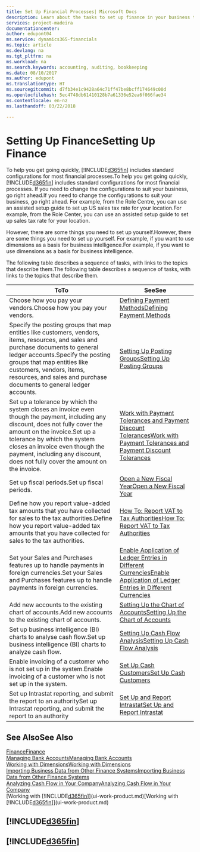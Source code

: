 ```yaml
---
title: Set Up Financial Processes| Microsoft Docs
description: Learn about the tasks to set up finance in your business to suit all your accounting, auditing, or bookkeeping needs.
services: project-madeira
documentationcenter: 
author: edupont04
ms.service: dynamics365-financials
ms.topic: article
ms.devlang: na
ms.tgt_pltfrm: na
ms.workload: na
ms.search.keywords: accounting, auditing, bookkeeping
ms.date: 08/10/2017
ms.author: edupont
ms.translationtype: HT
ms.sourcegitcommit: d7fb34e1c9428a64c71ff47be8bcff174649c00d
ms.openlocfilehash: 5ec4748db61410128b7a61336e52ea6f066fae34
ms.contentlocale: en-nz
ms.lasthandoff: 03/22/2018

---
```

# <a name="setting-up-finance"></a><span data-ttu-id="3eb39-103">Setting Up Finance</span><span class="sxs-lookup"><span data-stu-id="3eb39-103">Setting Up Finance</span></span>
<span data-ttu-id="3eb39-104">To help you get going quickly, [!INCLUDE[d365fin](includes/d365fin_md.md)] includes standard configurations for most financial processes.</span><span class="sxs-lookup"><span data-stu-id="3eb39-104">To help you get going quickly, [!INCLUDE[d365fin](includes/d365fin_md.md)] includes standard configurations for most financial processes.</span></span> <span data-ttu-id="3eb39-105">If you need to change the configurations to suit your business, go right ahead.</span><span class="sxs-lookup"><span data-stu-id="3eb39-105">If you need to change the configurations to suit your business, go right ahead.</span></span> <span data-ttu-id="3eb39-106">For example, from the Role Centre, you can use an assisted setup guide to set up US sales tax rate for your location.</span><span class="sxs-lookup"><span data-stu-id="3eb39-106">For example, from the Role Center, you can use an assisted setup guide to set up sales tax rate for your location.</span></span>  

<span data-ttu-id="3eb39-107">However, there are some things you need to set up yourself.</span><span class="sxs-lookup"><span data-stu-id="3eb39-107">However, there are some things you need to set up yourself.</span></span> <span data-ttu-id="3eb39-108">For example, if you want to use dimensions as a basis for business intelligence.</span><span class="sxs-lookup"><span data-stu-id="3eb39-108">For example, if you want to use dimensions as a basis for business intelligence.</span></span>  

<span data-ttu-id="3eb39-109">The following table describes a sequence of tasks, with links to the topics that describe them.</span><span class="sxs-lookup"><span data-stu-id="3eb39-109">The following table describes a sequence of tasks, with links to the topics that describe them.</span></span>

| <span data-ttu-id="3eb39-110">To</span><span class="sxs-lookup"><span data-stu-id="3eb39-110">To</span></span> | <span data-ttu-id="3eb39-111">See</span><span class="sxs-lookup"><span data-stu-id="3eb39-111">See</span></span> |
| --- | --- |
| <span data-ttu-id="3eb39-112">Choose how you pay your vendors.</span><span class="sxs-lookup"><span data-stu-id="3eb39-112">Choose how you pay your vendors.</span></span> |[<span data-ttu-id="3eb39-113">Defining Payment Methods</span><span class="sxs-lookup"><span data-stu-id="3eb39-113">Defining Payment Methods</span></span>](finance-payment-methods.md) |
| <span data-ttu-id="3eb39-114">Specify the posting groups that map entities like customers, vendors, items, resources, and sales and purchase documents to general ledger accounts.</span><span class="sxs-lookup"><span data-stu-id="3eb39-114">Specify the posting groups that map entities like customers, vendors, items, resources, and sales and purchase documents to general ledger accounts.</span></span> |[<span data-ttu-id="3eb39-115">Setting Up Posting Groups</span><span class="sxs-lookup"><span data-stu-id="3eb39-115">Setting Up Posting Groups</span></span>](finance-posting-groups.md)|
|<span data-ttu-id="3eb39-116">Set up a tolerance by which the system closes an invoice even though the payment, including any discount, does not fully cover the amount on the invoice.</span><span class="sxs-lookup"><span data-stu-id="3eb39-116">Set up a tolerance by which the system closes an invoice even though the payment, including any discount, does not fully cover the amount on the invoice.</span></span>|[<span data-ttu-id="3eb39-117">Work with Payment Tolerances and Payment Discount Tolerances</span><span class="sxs-lookup"><span data-stu-id="3eb39-117">Work with Payment Tolerances and Payment Discount Tolerances</span></span>](finance-payment-tolerance-and-payment-discount-tolerance.md)|
| <span data-ttu-id="3eb39-118">Set up fiscal periods.</span><span class="sxs-lookup"><span data-stu-id="3eb39-118">Set up fiscal periods.</span></span> |[<span data-ttu-id="3eb39-119">Open a New Fiscal Year</span><span class="sxs-lookup"><span data-stu-id="3eb39-119">Open a New Fiscal Year</span></span>](finance-how-open-new-fiscal-year.md) |
| <span data-ttu-id="3eb39-120">Define how you report value-added tax amounts that you have collected for sales to the tax authorities.</span><span class="sxs-lookup"><span data-stu-id="3eb39-120">Define how you report value-added tax amounts that you have collected for sales to the tax authorities.</span></span> |[<span data-ttu-id="3eb39-121">How To: Report VAT to Tax Authorities</span><span class="sxs-lookup"><span data-stu-id="3eb39-121">How To: Report VAT to Tax Authorities</span></span>](finance-how-report-vat.md)|
| <span data-ttu-id="3eb39-122">Set your Sales and Purchases features up to handle payments in foreign currencies.</span><span class="sxs-lookup"><span data-stu-id="3eb39-122">Set your Sales and Purchases features up to handle payments in foreign currencies.</span></span>|[<span data-ttu-id="3eb39-123">Enable Application of Ledger Entries in Different Currencies</span><span class="sxs-lookup"><span data-stu-id="3eb39-123">Enable Application of Ledger Entries in Different Currencies</span></span>](finance-how-enable-application-ledger-entries-different-currencies.md)
| <span data-ttu-id="3eb39-124">Add new accounts to the existing chart of accounts.</span><span class="sxs-lookup"><span data-stu-id="3eb39-124">Add new accounts to the existing chart of accounts.</span></span> |[<span data-ttu-id="3eb39-125">Setting Up the Chart of Accounts</span><span class="sxs-lookup"><span data-stu-id="3eb39-125">Setting Up the Chart of Accounts</span></span>](finance-setup-chart-accounts.md) |
| <span data-ttu-id="3eb39-126">Set up business intelligence (BI) charts to analyse cash flow.</span><span class="sxs-lookup"><span data-stu-id="3eb39-126">Set up business intelligence (BI) charts to analyze cash flow.</span></span> |[<span data-ttu-id="3eb39-127">Setting Up Cash Flow Analysis</span><span class="sxs-lookup"><span data-stu-id="3eb39-127">Setting Up Cash Flow Analysis</span></span>](finance-setup-cash-flow-analyses.md) |
|<span data-ttu-id="3eb39-128">Enable invoicing of a customer who is not set up in the system.</span><span class="sxs-lookup"><span data-stu-id="3eb39-128">Enable invoicing of a customer who is not set up in the system.</span></span>|[<span data-ttu-id="3eb39-129">Set Up Cash Customers</span><span class="sxs-lookup"><span data-stu-id="3eb39-129">Set Up Cash Customers</span></span>](finance-how-to-set-up-cash-customers.md)|
| <span data-ttu-id="3eb39-130">Set up Intrastat reporting, and submit the report to an authority</span><span class="sxs-lookup"><span data-stu-id="3eb39-130">Set up Intrastat reporting, and submit the report to an authority</span></span> | [<span data-ttu-id="3eb39-131">Set Up and Report Intrastat</span><span class="sxs-lookup"><span data-stu-id="3eb39-131">Set Up and Report Intrastat</span></span>](finance-how-setup-report-intrastat.md)|

## <a name="see-also"></a><span data-ttu-id="3eb39-132">See Also</span><span class="sxs-lookup"><span data-stu-id="3eb39-132">See Also</span></span>
[<span data-ttu-id="3eb39-133">Finance</span><span class="sxs-lookup"><span data-stu-id="3eb39-133">Finance</span></span>](finance.md)  
[<span data-ttu-id="3eb39-134">Managing Bank Accounts</span><span class="sxs-lookup"><span data-stu-id="3eb39-134">Managing Bank Accounts</span></span>](bank-manage-bank-accounts.md)  
[<span data-ttu-id="3eb39-135">Working with Dimensions</span><span class="sxs-lookup"><span data-stu-id="3eb39-135">Working with Dimensions</span></span>](finance-dimensions.md)  
[<span data-ttu-id="3eb39-136">Importing Business Data from Other Finance Systems</span><span class="sxs-lookup"><span data-stu-id="3eb39-136">Importing Business Data from Other Finance Systems</span></span>](upload-data.md)  
[<span data-ttu-id="3eb39-137">Analyzing Cash Flow in Your Company</span><span class="sxs-lookup"><span data-stu-id="3eb39-137">Analyzing Cash Flow in Your Company</span></span>](finance-analyze-cash-flow.md)  
<span data-ttu-id="3eb39-138">[Working with [!INCLUDE[d365fin](includes/d365fin_md.md)]](ui-work-product.md)</span><span class="sxs-lookup"><span data-stu-id="3eb39-138">[Working with [!INCLUDE[d365fin](includes/d365fin_md.md)]](ui-work-product.md)</span></span>  

## [!INCLUDE[d365fin](includes/free_trial_md.md)]  
## [!INCLUDE[d365fin](includes/training_link_md.md)]

